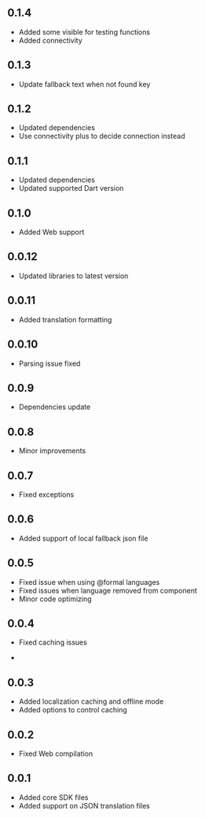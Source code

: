 ## 0.1.4

* Added some visible for testing functions
* Added connectivity

## 0.1.3

* Update fallback text when not found key 

## 0.1.2

* Updated dependencies
* Use connectivity plus to decide connection instead

## 0.1.1

* Updated dependencies
* Updated supported Dart version

## 0.1.0

* Added Web support

## 0.0.12

* Updated libraries to latest version

## 0.0.11

* Added translation formatting

## 0.0.10

* Parsing issue fixed

## 0.0.9

* Dependencies update

## 0.0.8

* Minor improvements

## 0.0.7

* Fixed exceptions

## 0.0.6

* Added support of local fallback json file

## 0.0.5

* Fixed issue when using @formal languages
* Fixed issues when language removed from component
* Minor code optimizing

## 0.0.4

* Fixed caching issues

* 
## 0.0.3

* Added localization caching and offline mode
* Added options to control caching

## 0.0.2

* Fixed Web compilation

## 0.0.1

* Added core SDK files
* Added support on JSON translation files
